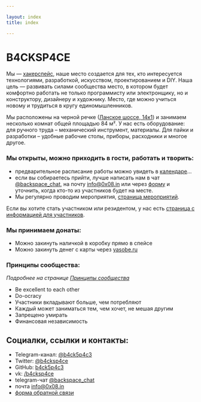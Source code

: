 ```yaml
---

layout: index
title: index

---
```


# B4CKSP4CE

Мы — [хакерспейс](https://ru.wikipedia.org/wiki/%D0%A5%D0%B0%D0%BA%D0%B5%D1%80%D1%81%D0%BF%D0%B5%D0%B9%D1%81), наше место создается для тех, кто интересуется технологиями, разработкой, искусством, проектированием и DIY. Наша цель — развивать силами сообщества место, в котором будет комфортно работать не только программисту или электронщику, но и конструктору, дизайнеру и художнику. Место, где можно учиться новому и трудиться в кругу единомышленников.

Мы расположены на черной речке ([Ланское шоссе, 14к1](https://yandex.ru/maps/-/CGeDiS3Y)) и занимаем несколько комнат общей площадью 84 м². У нас есть оборудование: для ручного труда – механический инструмент, материалы. Для пайки и разработки – удобные рабочие столы, приборы, расходники и многое другое.

### Мы открыты, можно приходить в гости, работать и творить:

* предварительное расписание работы можно увидеть в [календаре](https://calendar.google.com/calendar/embed?src=n0oev7vtqntpok3phdbb48cvu0%40group.calendar.google.com&ctz=Europe%2FMoscow)…
* если вы собираетесь прийти, лучше написать нам в чат [@backspace_chat](tg://resolve/?domain=backspace_chat), на почту [info@0x08.in](mailto:info@0x08.in) или через [форму](https://docs.google.com/forms/d/e/1FAIpQLSeNVJzCU2b7vwXdRap9acLUVR4xbUCTNjxjuXREiQcWEPdADQ/formResponse) и уточнить, когда кто-то из участников будет на месте.
* Мы регулярно проводим мероприятия, [страница мероприятий](/events.md).

Если вы хотите стать участником или резидентом, у нас есть [страница с информацией для участников](participants.md).

### Мы принимаем донаты:

* Можно закинуть наличкой в коробку прямо в спейсе
* Можно закинуть денег с карты через [yasobe.ru](https://yasobe.ru/na/b4cksp4ce)

### Принципы сообщества:

_Подробнее на странице [Принципы сообщества](/community_principles.md)_

* Be excellent to each other
* Do-ocracy
* Участники вкладывают больше, чем потребляют
* Каждый может заниматься тем, чем хочет, не мешая другим
* Запрещено умирать
* Финансовая независимость

## Социалки, ссылки и контакты:

* Telegram-канал: [@b4ck5p4c3](tg://resolve/?domain=b4ck5p4c3)
* Twitter: [@b4cksp4ce](https://twitter.com/b4cksp4ce)
* GitHub: [b4ck5p4c3](https://github.com/b4ck5p4c3)
* vk: [/b4cksp4ce](https://vk.com/b4cksp4ce)
* telegram-чат [@backspace_chat](tg://resolve/?domain=backspace_chat)
* почта [info@0x08.in](mailto:info@0x08.in) 
* [форма обратной связи](https://docs.google.com/forms/d/e/1FAIpQLSeNVJzCU2b7vwXdRap9acLUVR4xbUCTNjxjuXREiQcWEPdADQ/formResponse)
